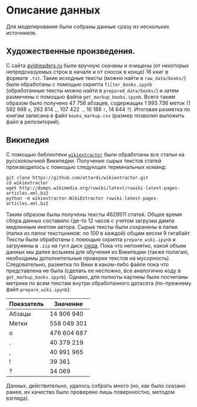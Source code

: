 # Описание данных

Для моделирования были собраны данные сразу из нескольких источников. 

## Художественные произведения.
С сайта [avidreaders.ru](https://avidreaders.ru) были вручную скачаны и очищены (от некоторых непредсказуемых строк в начале и от сносок в конце) 16 книг в формате `.txt`. Такие исходные тексты (можно найти в `raw_data/books/`) были обработаны с помощью скрипта `filter_books.ipynb` (обработанные тексты можно найти в `prepared_data/books/`) и затем размечены с помощью файла `get_markup_books.ipynb`. Всего таким образом было получено 47 756 абзацев, содержащих 1 993 736 меток (1 592 668 `o`, 262 814 `,`, 107 422 `.`,  16 188 `!`, 14 644 `?`). Итоговая разметка по книгам записана в файл `books_markup.csv` (размер позволил выложить файл в репозиторий).

## Википедия
С помощью библиотеки [`wikiextractor`](https://github.com/attardi/wikiextractor]) были обработаны все статьи на русскоязычной Википедии. Получение сырых текстов статей производилось с помощью следующих терминальных команд:

```@python
git clone https://github.com/attardi/wikiextractor.git
cd wikiextractor
wget http://dumps.wikimedia.org/ruwiki/latest/ruwiki-latest-pages-articles.xml.bz2
python -m wikiextractor.WikiExtractor ruwiki-latest-pages-articles.xml.bz2
```
   Таким образом былы получены тексты 4629511 статей. Общее время сбора данных составило где-то 12 часов с учетом загрузки дампа медленным инетом автора. Сырые тексты были сохранены в папке (папка из папок текстшников: по 100 в каждой) общим весом 9 гигабайт. Тексты были обработаны с помощью скрипта `prepare_wiki.ipynb` и загружены в `.zip` на гугл диск [сюда](https://drive.google.com/file/d/1hh1OERika01MXo9WWuPT2b2JRfSi385B/view?usp=sharing). Пока что непонятно, какой объем данных мы далее возьмем для обучения из Википедии (также полагаю, необходимы дополнительные проверки текстов на мусорность). Следовательно, разметка по Вики в каком-либо файле пока что представлена не была (сделать ее несложно, все аналогично коду в `get_markup_books.ipynb`). Однако, для полноты картины были посчитаны метрики по всем текстам внутри обработанного датасета (по-прежнему файл `prepare_wiki.ipynb`):
   
| Показатель| Значение |
|-|-|
| Абзацы|14 906 940|
| Метки| 558 049 301|
| o|476 604 687|
| .| 40 379 219|
| ,|40 991 965|
| !| 39 361|
|?|34 069|

Данных, действительно, удалось собрать много (но, как было сказано ранее, их качество было проверено лишь поверхностно, методом взгляда).


